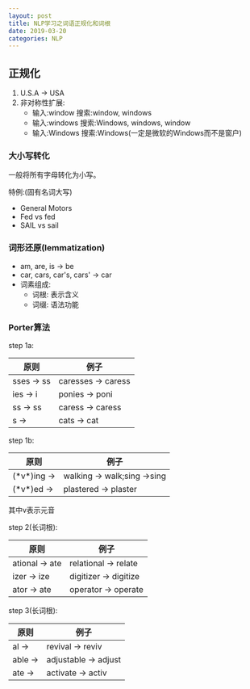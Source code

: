 ```yaml
---
layout: post
title: NLP学习之词语正规化和词根
date: 2019-03-20
categories: NLP
---
```


## 正规化 ##  

1. U.S.A -> USA  
2. 非对称性扩展:  
    - 输入:window 搜索:window, windows
    - 输入:windows 搜索:Windows, windows, window
    - 输入:Windows 搜索:Windows(一定是微软的Windows而不是窗户)

### 大小写转化 ###  
一般将所有字母转化为小写。

特例:(固有名词大写)  

- General Motors  
- Fed vs fed  
- SAIL vs sail  

### 词形还原(lemmatization) ###  

- am, are, is -> be
- car, cars, car's, cars' -> car
- 词素组成:  
    + 词根: 表示含义
    + 词缀: 语法功能

### Porter算法 ###  

step 1a:  

原则|例子  
-|-
sses -> ss|caresses -> caress  
ies -> i|ponies -> poni
ss -> ss|caress -> caress
s -> |cats -> cat

step 1b:  

原则|例子  
-|-
(\*v\*)ing -> |walking -> walk;sing ->sing
(\*v\*)ed -> |plastered -> plaster

其中v表示元音

step 2(长词根):  

原则|例子  
-|-
ational -> ate|relational -> relate
izer -> ize|digitizer -> digitize
ator -> ate|operator -> operate

step 3(长词根):  

原则|例子  
-|-
al -> |revival -> reviv
able -> |adjustable -> adjust
ate -> |activate -> activ